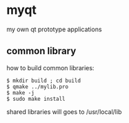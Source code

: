 # myqt
my own qt prototype applications


## common library
how to build common libraries:
```
$ mkdir build ; cd build
$ qmake ../mylib.pro
$ make -j
$ sudo make install
```

shared libraries will goes to /usr/local/lib
